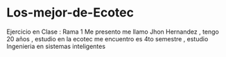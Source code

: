 # Los-mejor-de-Ecotec
Ejercicio en Clase : Rama 1
Me presento me llamo Jhon Hernandez , tengo 20 años , estudio en la ecotec
me encuentro es 4to semestre , estudio Ingenieria en sistemas inteligentes

